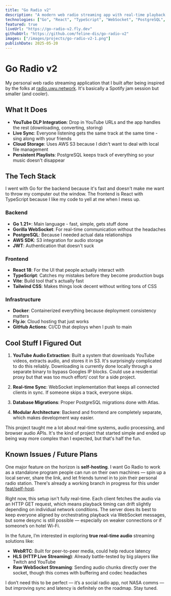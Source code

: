 ```yaml
---
title: "Go Radio v2"
description: "A modern web radio streaming app with real-time playback and YouTube integration"
technologies: ["Go", "React", "TypeScript", "WebSocket", "PostgreSQL", "AWS S3", "Docker"]
featured: true
liveUrl: "https://go-radio-v2.fly.dev"
githubUrl: "https://github.com/feline-dis/go-radio-v2"
images: ["/images/projects/go-radio-v2-1.png"]
publishDate: 2025-05-20
---
```


# Go Radio v2

My personal web radio streaming application that I built after being inspired by the folks at [radio.uwu.network](https://radio.uwu.network). It's basically a Spotify jam session but smaller (and cooler).

## What It Does

- **YouTube DLP Integration**: Drop in YouTube URLs and the app handles the rest (downloading, converting, storing)
- **Live Sync**: Everyone listening gets the same track at the same time - sing along with your friends
- **Cloud Storage**: Uses AWS S3 because I didn't want to deal with local file management
- **Persistent Playlists**: PostgreSQL keeps track of everything so your music doesn't disappear

## The Tech Stack

I went with Go for the backend because it's fast and doesn't make me want to throw my computer out the window. The frontend is React with TypeScript because I like my code to yell at me when I mess up.

### Backend
- **Go 1.21+**: Main language - fast, simple, gets stuff done
- **Gorilla WebSocket**: For real-time communication without the headaches
- **PostgreSQL**: Because I needed actual data relationships
- **AWS SDK**: S3 integration for audio storage
- **JWT**: Authentication that doesn't suck

### Frontend
- **React 18**: For the UI that people actually interact with
- **TypeScript**: Catches my mistakes before they become production bugs
- **Vite**: Build tool that's actually fast
- **Tailwind CSS**: Makes things look decent without writing tons of CSS

### Infrastructure
- **Docker**: Containerized everything because deployment consistency matters
- **Fly.io**: Cloud hosting that just works
- **GitHub Actions**: CI/CD that deploys when I push to main

## Cool Stuff I Figured Out

1. **YouTube Audio Extraction**: Built a system that downloads YouTube videos, extracts audio, and stores it in S3. It's surprisingly complicated to do this reliably. Downloading is currently done locally through a separate binary to bypass Googles IP blocks. Could use a residential proxy but that was too much effort/ cost for a side project.

2. **Real-time Sync**: WebSocket implementation that keeps all connected clients in sync. If someone skips a track, everyone skips.

3. **Database Migrations**: Proper PostgreSQL migrations done with Atlas.

4. **Modular Architecture**: Backend and frontend are completely separate, which makes development way easier.

This project taught me a lot about real-time systems, audio processing, and browser audio APIs. It's the kind of project that started simple and ended up being way more complex than I expected, but that's half the fun.

## Known Issues / Future Plans

One major feature on the horizon is **self-hosting**. I want Go Radio to work as a standalone program people can run on their own machines — spin up a local server, share the link, and let friends tunnel in to join their personal radio station. There's already a working branch in progress for this under [feat/self-host](https://github.com/feline-dis/go-radio-v2/tree/feat/self-host).

Right now, this setup isn't fully real-time. Each client fetches the audio via an HTTP GET request, which means playback timing can drift slightly depending on individual network conditions. The server does its best to keep everyone aligned by orchestrating playback via WebSocket messages, but some desync is still possible — especially on weaker connections or if someone’s on hotel Wi-Fi.

In the future, I’m interested in exploring **true real-time audio** streaming solutions like:

- **WebRTC**: Built for peer-to-peer media, could help reduce latency
- **HLS (HTTP Live Streaming)**: Already battle-tested by big players like Twitch and YouTube
- **Raw WebSocket Streaming**: Sending audio chunks directly over the socket, though this comes with buffering and codec headaches

I don’t need this to be perfect — it’s a social radio app, not NASA comms — but improving sync and latency is definitely on the roadmap. Stay tuned.
